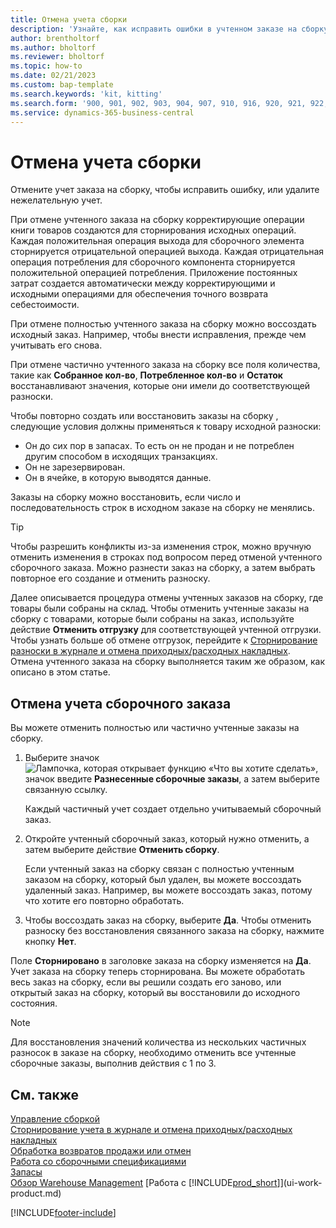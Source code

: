 ```yaml
---
title: Отмена учета сборки
description: 'Узнайте, как исправить ошибки в учтенном заказе на сборку.'
author: brentholtorf
ms.author: bholtorf
ms.reviewer: bholtorf
ms.topic: how-to
ms.date: 02/21/2023
ms.custom: bap-template
ms.search.keywords: 'kit, kitting'
ms.search.form: '900, 901, 902, 903, 904, 907, 910, 916, 920, 921, 922, 923, 940, 941, 942, 930, 931, 932, 914, 915, 905'
ms.service: dynamics-365-business-central
---
```

# <a name="undo-assembly-posting"></a>Отмена учета сборки

Отмените учет заказа на сборку, чтобы исправить ошибку, или удалите нежелательную учет.

При отмене учтенного заказа на сборку корректирующие операции книги товаров создаются для сторнирования исходных операций. Каждая положительная операция выхода для сборочного элемента сторнируется отрицательной операцией выхода. Каждая отрицательная операция потребления для сборочного компонента сторнируется положительной операцией потребления. Приложение постоянных затрат создается автоматически между корректирующими и исходными операциями для обеспечения точного возврата себестоимости.  

При отмене полностью учтенного заказа на сборку можно воссоздать исходный заказ. Например, чтобы внести исправления, прежде чем учитывать его снова.  

При отмене частично учтенного заказа на сборку все поля количества, такие как **Собранное кол-во**, **Потребленное кол-во** и **Остаток** восстанавливают значения, которые они имели до соответствующей разноски.  

Чтобы повторно создать или восстановить заказы на сборку , следующие условия должны применяться к товару исходной разноски:  

* Он до сих пор в запасах. То есть он не продан и не потреблен другим способом в исходящих транзакциях.  
* Он не зарезервирован.  
* Он в ячейке, в которую выводятся данные.  

Заказы на сборку можно восстановить, если число и последовательность строк в исходном заказе на сборку не менялись.  

> [!TIP]  
> Чтобы разрешить конфликты из-за изменения строк, можно вручную отменить изменения в строках под вопросом перед отменой учтенного сборочного заказа. Можно разнести заказ на сборку, а затем выбрать повторное его создание и отменить разноску.  

Далее описывается процедура отмены учтенных заказов на сборку, где товары были собраны на склад. Чтобы отменить учтенные заказы на сборку с товарами, которые были собраны на заказ, используйте действие **Отменить отгрузку** для соответствующей учтенной отгрузки. Чтобы узнать больше об отмене отгрузок, перейдите к [Сторнирование разноски в журнале и отмена приходных/расходных накладных](finance-how-reverse-journal-posting.md). Отмена учтенного заказа на сборку выполняется таким же образом, как описано в этом статье.  

## <a name="to-undo-posting-of-an-assembly-order"></a>Отмена учета сборочного заказа

Вы можете отменить полностью или частично учтенные заказы на сборку.

1. Выберите значок ![Лампочка, которая открывает функцию «Что вы хотите сделать»](media/ui-search/search_small.png "Что вы хотите сделать"), значок введите **Разнесенные сборочные заказы**, а затем выберите связанную ссылку.  

   Каждый частичный учет создает отдельно учитываемый сборочный заказ.  
2. Откройте учтенный сборочный заказ, который нужно отменить, а затем выберите действие **Отменить сборку**.  

    Если учтенный заказ на сборку связан с полностью учтенным заказом на сборку, который был удален, вы можете воссоздать удаленный заказ. Например, вы можете воссоздать заказ, потому что хотите его повторно обработать.  
3. Чтобы воссоздать заказ на сборку, выберите **Да**. Чтобы отменить разноску без восстановления связанного заказа на сборку, нажмите кнопку **Нет**.  

Поле **Сторнировано** в заголовке заказа на сборку изменяется на **Да**. Учет заказа на сборку теперь сторнирована. Вы можете обработать весь заказ на сборку, если вы решили создать его заново, или открытый заказ на сборку, который вы восстановили до исходного состояния.  

> [!NOTE]  
> Для восстановления значений количества из нескольких частичных разносок в заказе на сборку, необходимо отменить все учтенные сборочные заказы, выполнив действия с 1 по 3.  

## <a name="see-also"></a>См. также

[Управление сборкой](assembly-assemble-items.md)  
[Сторнирование учета в журнале и отмена приходных/расходных накладных](finance-how-reverse-journal-posting.md)  
[Обработка возвратов продажи или отмен](sales-how-process-sales-returns-cancellations.md)  
[Работа со сборочными спецификациями](assembly-how-work-assembly-boms.md)  
[Запасы](inventory-manage-inventory.md)  
[Обзор Warehouse Management](design-details-warehouse-management.md)
[Работа с [!INCLUDE[prod_short](includes/prod_short.md)]](ui-work-product.md)


[!INCLUDE[footer-include](includes/footer-banner.md)]
